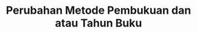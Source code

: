 ---
id: 90
title: Perubahan Metode Pembukuan dan atau Tahun Buku
linkurl: https://docs.google.com/document/d/115buqDuAB4V0ygsB0cRtHXrxvRc_xA4LBBZPgRjVn5k/edit?usp=drivesdk
fitur: resume
category: kup
topik: Pembukuan
type: word
tgl: 11 Desember 2019
---